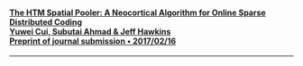 #### [The HTM Spatial Pooler: A Neocortical Algorithm for Online Sparse Distributed Coding <br> Yuwei Cui, Subutai Ahmad & Jeff Hawkins <br> Preprint of journal submission • 2017/02/16][6]
--------------------------------------------------------------------------------

[6]: http://www.biorxiv.org/content/early/2017/02/16/085035
